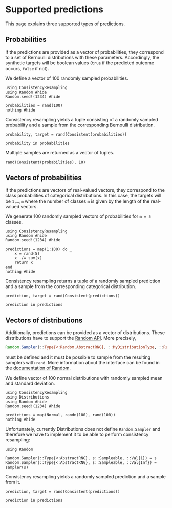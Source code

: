 # Supported predictions

This page explains three supported types of predictions.

## Probabilities

If the predictions are provided as a vector of probabilities, they correspond to a set of
Bernoulli distributions with these parameters. Accordingly, the synthetic targets will
be boolean values (`true` if the predicted outcome occurs, `false` if not).

We define a vector of 100 randomly sampled probabilities.

```@example probabilities
using ConsistencyResampling
using Random #hide
Random.seed!(1234) #hide

probabilities = rand(100)
nothing #hide
```

Consistency resampling yields a tuple consisting of a randomly sampled probability and a
sample from the corresponding Bernoulli distribution.

```@example probabilities
probability, target = rand(Consistent(probabilities))
```

```@example probabilities
probability in probabilities
```

Multiple samples are returned as a vector of tuples.

```@example probabilities
rand(Consistent(probabilities), 10)
```

## Vectors of probabilities

If the predictions are vectors of real-valued vectors, they correspond to the class
probabilities of categorical distributions. In this case, the targets will be `1,…,m`
where the number of classes `m` is given by the length of the real-valued vectors.

We generate 100 randomly sampled vectors of probabilities for `m = 5` classes.

```@example categorical
using ConsistencyResampling
using Random #hide
Random.seed!(1234) #hide

predictions = map(1:100) do _
    x = rand(5)
    x ./= sum(x)
    return x
end
nothing #hide
```

Consistency resampling returns a tuple of a randomly sampled prediction and a
sample from the corresponding categorical distribution.

```@example categorical
prediction, target = rand(Consistent(predictions))
```

```@example categorical
prediction in predictions
```

## Vectors of distributions

Additionally, predictions can be provided as a vector of distributions. These distributions
have to support the [Random API](https://docs.julialang.org/en/v1/stdlib/Random/). More
precisely,
```julia
Random.Sampler(::Type{<:Random.AbstractRNG}, ::MyDistributionType, ::Random.Repetition)
```
must be defined and it must be possible to sample from the resulting samplers with `rand`.
More information about the interface can be found in the
[documentation of Random](https://docs.julialang.org/en/v1/stdlib/Random/).

We define vector of 100 normal distributions with randomly sampled mean and standard deviation.

```@example distribution
using ConsistencyResampling
using Distributions
using Random #hide
Random.seed!(1234) #hide

predictions = map(Normal, randn(100), rand(100))
nothing #hide
```

Unfortunately, currently Distributions does not define `Random.Sampler` and therefore we have
to implement it to be able to perform consistency resampling:

```@example distribution
using Random

Random.Sampler(::Type{<:AbstractRNG}, s::Sampleable, ::Val{1}) = s
Random.Sampler(::Type{<:AbstractRNG}, s::Sampleable, ::Val{Inf}) = sampler(s)
```

Consistency resampling yields a randomly sampled prediction and a sample from it.

```@example distribution
prediction, target = rand(Consistent(predictions))
```

```@example distribution
prediction in predictions
```
